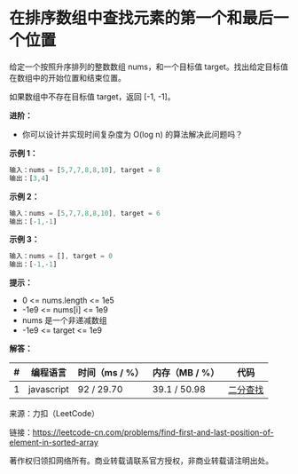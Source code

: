 # 在排序数组中查找元素的第一个和最后一个位置

给定一个按照升序排列的整数数组 nums，和一个目标值 target。找出给定目标值在数组中的开始位置和结束位置。

如果数组中不存在目标值 target，返回 [-1, -1]。

**进阶：**

- 你可以设计并实现时间复杂度为 O(log n) 的算法解决此问题吗？

**示例 1：**

``` javascript
输入：nums = [5,7,7,8,8,10], target = 8
输出：[3,4]
```

**示例 2：**

``` javascript
输入：nums = [5,7,7,8,8,10], target = 6
输出：[-1,-1]
```

**示例 3：**

``` javascript
输入：nums = [], target = 0
输出：[-1,-1]
```

**提示：**

- 0 <= nums.length <= 1e5
- -1e9 <= nums[i] <= 1e9
- nums 是一个非递减数组
- -1e9 <= target <= 1e9

**解答：**

**#**|**编程语言**|**时间（ms / %）**|**内存（MB / %）**|**代码**
--|--|--|--|--
1|javascript|92 / 29.70|39.1 / 50.98|[二分查找](./javascript/ac_v1.js)

来源：力扣（LeetCode）

链接：https://leetcode-cn.com/problems/find-first-and-last-position-of-element-in-sorted-array

著作权归领扣网络所有。商业转载请联系官方授权，非商业转载请注明出处。
